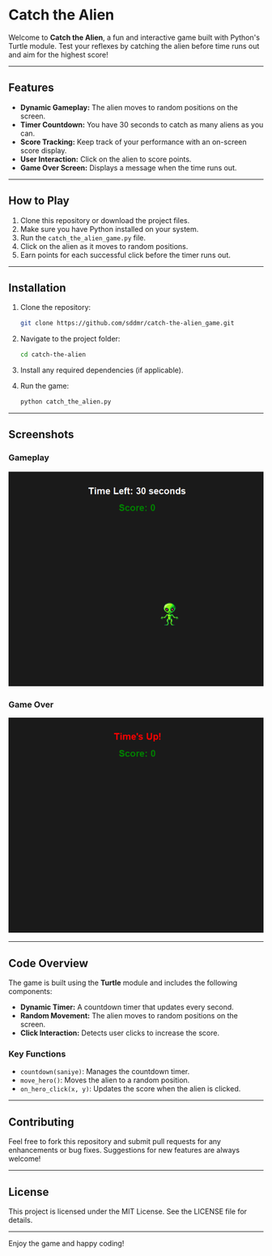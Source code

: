 # Catch the Alien

Welcome to **Catch the Alien**, a fun and interactive game built with Python's Turtle module. Test your reflexes by catching the alien before time runs out and aim for the highest score!

---

## Features
- **Dynamic Gameplay:** The alien moves to random positions on the screen.
- **Timer Countdown:** You have 30 seconds to catch as many aliens as you can.
- **Score Tracking:** Keep track of your performance with an on-screen score display.
- **User Interaction:** Click on the alien to score points.
- **Game Over Screen:** Displays a message when the time runs out.

---

## How to Play
1. Clone this repository or download the project files.
2. Make sure you have Python installed on your system.
3. Run the `catch_the_alien_game.py` file.
4. Click on the alien as it moves to random positions.
5. Earn points for each successful click before the timer runs out.

---

## Installation
1. Clone the repository:
   ```bash
   git clone https://github.com/sddmr/catch-the-alien_game.git
   ```

2. Navigate to the project folder:
   ```bash
   cd catch-the-alien
   ```

3. Install any required dependencies (if applicable).

4. Run the game:
   ```bash
   python catch_the_alien.py
   ```

---

## Screenshots

### Gameplay
![Gameplay Screenshot](catch_the_alien_game/game_image/game.png)

### Game Over
![Game Over Screenshot](catch_the_alien_game/game_image/end.png)


---

## Code Overview
The game is built using the **Turtle** module and includes the following components:
- **Dynamic Timer:** A countdown timer that updates every second.
- **Random Movement:** The alien moves to random positions on the screen.
- **Click Interaction:** Detects user clicks to increase the score.

### Key Functions
- `countdown(saniye)`: Manages the countdown timer.
- `move_hero()`: Moves the alien to a random position.
- `on_hero_click(x, y)`: Updates the score when the alien is clicked.

---

## Contributing
Feel free to fork this repository and submit pull requests for any enhancements or bug fixes. Suggestions for new features are always welcome!

---

## License
This project is licensed under the MIT License. See the LICENSE file for details.

---

Enjoy the game and happy coding!

